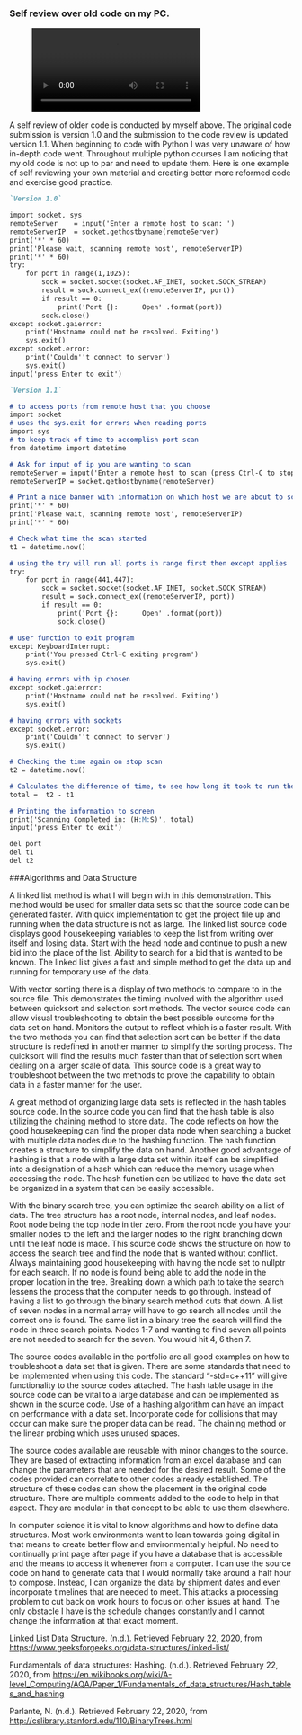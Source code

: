 ### Self review over old code on my PC.

<figure class="video_container">
  <video controls="true" allowfullscreen="true" poster="">
    <source src="https://Eclan.github.io/NewHorizons/Code Review.mp4" type="video/mp4">
  </video>
</figure>

A self review of older code is conducted by myself above. The original code submission is version 1.0 and the submission to the code review is updated version 1.1. When beginning to code with Python I was very unaware of how in-depth code went. Throughout multiple python courses I am noticing that my old code is not up to par and need to update them. Here is one example of self reviewing your own material and creating better more reformed code and exercise good practice.

```markdown
`Version 1.0`

import socket, sys
remoteServer    = input('Enter a remote host to scan: ')
remoteServerIP  = socket.gethostbyname(remoteServer)
print('*' * 60)
print('Please wait, scanning remote host', remoteServerIP)
print('*' * 60)
try: 
    for port in range(1,1025):  
        sock = socket.socket(socket.AF_INET, socket.SOCK_STREAM) 
        result = sock.connect_ex((remoteServerIP, port)) 
        if result == 0: 
            print('Port {}: 	 Open' .format(port)) 
        sock.close() 
except socket.gaierror: 
    print('Hostname could not be resolved. Exiting')
    sys.exit()
except socket.error: 
    print('Couldn''t connect to server')
    sys.exit()
input('press Enter to exit')

```

```markdown
`Version 1.1`

# to access ports from remote host that you choose
import socket 
# uses the sys.exit for errors when reading ports
import sys 
# to keep track of time to accomplish port scan
from datetime import datetime 

# Ask for input of ip you are wanting to scan
remoteServer = input('Enter a remote host to scan (press Ctrl-C to stop): ')
remoteServerIP = socket.gethostbyname(remoteServer)

# Print a nice banner with information on which host we are about to scan
print('*' * 60)
print('Please wait, scanning remote host', remoteServerIP)
print('*' * 60)

# Check what time the scan started
t1 = datetime.now()

# using the try will run all ports in range first then except applies
try: 
    for port in range(441,447):
        sock = socket.socket(socket.AF_INET, socket.SOCK_STREAM) 
        result = sock.connect_ex((remoteServerIP, port))
        if result == 0: 
            print('Port {}: 	 Open' .format(port)) 
            sock.close() 

# user function to exit program
except KeyboardInterrupt: 
    print('You pressed Ctrl+C exiting program')
    sys.exit()

# having errors with ip chosen
except socket.gaierror: 
    print('Hostname could not be resolved. Exiting')
    sys.exit()

# having errors with sockets
except socket.error: 
    print('Couldn''t connect to server')
    sys.exit()

# Checking the time again on stop scan
t2 = datetime.now()

# Calculates the difference of time, to see how long it took to run the script
total =  t2 - t1

# Printing the information to screen
print('Scanning Completed in: (H:M:S)', total)
input('press Enter to exit')

del port
del t1
del t2

```

###Algorithms and Data Structure

  A linked list method is what I will begin with in this demonstration. This method would be used for smaller data sets so that the source code can be generated faster. With quick implementation to get the project file up and running when the data structure is not as large. The linked list source code displays good housekeeping variables to keep the list from writing over itself and losing data. Start with the head node and continue to push a new bid into the place of the list. Ability to search for a bid that is wanted to be known. The linked list gives a fast and simple method to get the data up and running for temporary use of the data. 
  
  With vector sorting there is a display of two methods to compare to in the source file. This demonstrates the timing involved with the algorithm used between quicksort and selection sort methods. The vector source code can allow visual troubleshooting to obtain the best possible outcome for the data set on hand. Monitors the output to reflect which is a faster result. With the two methods you can find that selection sort can be better if the data structure is redefined in another manner to simplify the sorting process. The quicksort will find the results much faster than that of selection sort when dealing on a larger scale of data. This source code is a great way to troubleshoot between the two methods to prove the capability to obtain data in a faster manner for the user. 
	
  A great method of organizing large data sets is reflected in the hash tables source code. In the source code you can find that the hash table is also utilizing the chaining method to store data. The code reflects on how the good housekeeping can find the proper data node when searching a bucket with multiple data nodes due to the hashing function. The hash function creates a structure to simplify the data on hand. Another good advantage of hashing is that a node with a large data set within itself can be simplified into a designation of a hash which can reduce the memory usage when accessing the node. The hash function can be utilized to have the data set be organized in a system that can be easily accessible.
	
  With the binary search tree, you can optimize the search ability on a list of data. The tree structure has a root node, internal nodes, and leaf nodes. Root node being the top node in tier zero. From the root node you have your smaller nodes to the left and the larger nodes to the right branching down until the leaf node is made. This source code shows the structure on how to access the search tree and find the node that is wanted without conflict. Always maintaining good housekeeping with having the node set to nullptr for each search. If no node is found being able to add the node in the proper location in the tree. Breaking down a which path to take the search lessens the process that the computer needs to go through. Instead of having a list to go through the binary search method cuts that down. A list of seven nodes in a normal array will have to go search all nodes until the correct one is found. The same list in a binary tree the search will find the node in three search points. Nodes 1-7 and wanting to find seven all points are not needed to search for the seven. You would hit 4, 6 then 7.
	
  The source codes available in the portfolio are all good examples on how to troubleshoot a data set that is given. There are some standards that need to be implemented when using this code. The standard “-std=c++11” will give functionality to the source codes attached. The hash table usage in the source code can be vital to a large database and can be implemented as shown in the source code. Use of a hashing algorithm can have an impact on performance with a data set. Incorporate code for collisions that may occur can make sure the proper data can be read. The chaining method or the linear probing which uses unused spaces. 
	
  The source codes available are reusable with minor changes to the source. They are based of extracting information from an excel database and can change the parameters that are needed for the desired result. Some of the codes provided can correlate to other codes already established. The structure of these codes can show the placement in the original code structure. There are multiple comments added to the code to help in that aspect. They are modular in that concept to be able to use them elsewhere. 
	
  In computer science it is vital to know algorithms and how to define data structures. Most work environments want to lean towards going digital in that means to create better flow and environmentally helpful. No need to continually print page after page if you have a database that is accessible and the means to access it whenever from a computer. I can use the source code on hand to generate data that I would normally take around a half hour to compose. Instead, I can organize the data by shipment dates and even incorporate timelines that are needed to meet. This attacks a processing problem to cut back on work hours to focus on other issues at hand. The only obstacle I have is the schedule changes constantly and I cannot change the information at that exact moment. 


Linked List Data Structure. (n.d.). Retrieved February 22, 2020, from https://www.geeksforgeeks.org/data-structures/linked-list/

Fundamentals of data structures: Hashing. (n.d.). Retrieved February 22, 2020, from https://en.wikibooks.org/wiki/A-level_Computing/AQA/Paper_1/Fundamentals_of_data_structures/Hash_tables_and_hashing

Parlante, N. (n.d.). Retrieved February 22, 2020, from http://cslibrary.stanford.edu/110/BinaryTrees.html





